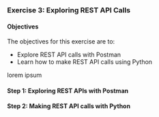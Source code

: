 ### Exercise 3: Exploring REST API Calls

#### Objectives

The objectives for this exercise are to:

* Explore REST API calls with Postman
* Learn how to make REST API calls using Python

lorem ipsum

#### Step 1: Exploring REST APIs with Postman

#### Step 2: Making REST API calls with Python
